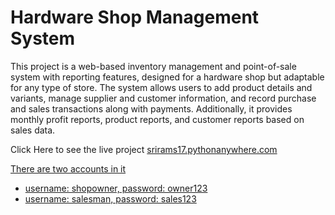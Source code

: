 <h1>Hardware Shop Management System</h1>
<p>This project is a web-based inventory management and point-of-sale system with reporting features, designed for a hardware shop but adaptable for any type of store. The system allows users to add product details and variants, manage supplier and customer information, and record purchase and sales transactions along with payments. Additionally, it provides monthly profit reports, product reports, and customer reports based on sales data.</p>
<p>Click Here to see the live project <a href="https://srirams17.pythonanywhere.com/">srirams17.pythonanywhere.com</p>
<p>There are two accounts in it</p>
<ul>
    <li>username: shopowner, password: owner123</li>
    <li>username: salesman, password: sales123</li>
</ul>